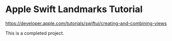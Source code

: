 # Apple Swift Landmarks Tutorial

https://developer.apple.com/tutorials/swiftui/creating-and-combining-views

This is a completed project.

